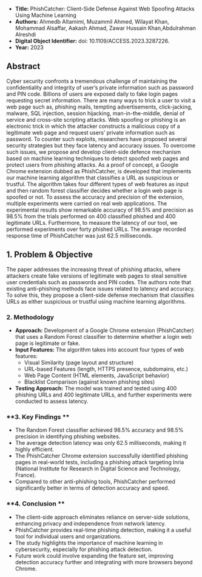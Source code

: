 - **Title:** PhishCatcher: Client-Side Defense Against Web Spoofing Attacks Using Machine Learning
- **Authors:** Ahmedb Altamimi, Muzammil Ahmed, Wilayat Khan, Mohammad Alsaffar, Aakash Ahmad, Zawar Hussain Khan,Abdulrahman Alreshdi
- **Digital Object Identifier:** doi: 10.1109/ACCESS.2023.3287226.
- **Year:** 2023

## Abstract

Cyber security confronts a tremendous challenge of maintaining the confidentiality and integrity of user’s private information such as password and PIN code. Billions of users are exposed daily to fake login pages requesting secret information. There are many ways to trick a user to visit a web page such as, phishing mails, tempting advertisements, click-jacking, malware, SQL injection, session hijacking, man-in-the-middle, denial of service and cross-site scripting attacks. Web spoofing or phishing is an electronic trick in which the attacker constructs a malicious copy of a legitimate web page and request users’ private information such as password. To counter such exploits, researchers have proposed several security strategies but they face latency and accuracy issues. To overcome such issues, we propose and develop client-side defence mechanism based on machine learning techniques to detect spoofed web pages and protect users from phishing attacks. As a proof of concept, a Google Chrome extension dubbed as PhishCatcher, is developed that implements our machine learning algorithm that classifies a URL as suspicious or trustful. The algorithm takes four different types of web features as input and then random forest classifier decides whether a login web page is spoofed or not. To assess the accuracy and precision of the extension, multiple experiments were carried on real web applications. The experimental results show remarkable accuracy of 98.5% and precision as 98.5% from the trials performed on 400 classified phished and 400 legitimate URLs. Furthermore, to measure the latency of our tool, we performed experiments over forty phished URLs. The average recorded response time of PhishCatcher was just 62.5 milliseconds.



## **1. Problem & Objective**
The paper addresses the increasing threat of phishing attacks, where attackers create fake versions of legitimate web pages to steal sensitive user credentials such as passwords and PIN codes. The authors note that existing anti-phishing methods face issues related to latency and accuracy. To solve this, they propose a client-side defense mechanism that classifies URLs as either suspicious or trustful using machine learning algorithms.



### **2. Methodology**
- **Approach:** Development of a Google Chrome extension (PhishCatcher) that uses a Random Forest classifier to determine whether a login web page is legitimate or fake.
- **Input Features:** The algorithm takes into account four types of web features:
   - Visual Similarity (page layout and structure)
   - URL-based Features (length, HTTPS presence, subdomains, etc.)
   - Web Page Content (HTML elements, JavaScript behavior)
   - Blacklist Comparison (against known phishing sites)
- **Testing Approach:** The model was trained and tested using 400 phishing URLs and 400 legitimate URLs, and further experiments were conducted to assess latency.



### **3. Key Findings **
- The Random Forest classifier achieved 98.5% accuracy and 98.5% precision in identifying phishing websites.
- The average detection latency was only 62.5 milliseconds, making it highly efficient.
- The PhishCatcher Chrome extension successfully identified phishing pages in real-world tests, including a phishing attack targeting Inria (National Institute for Research in Digital Science and Technology, France).
- Compared to other anti-phishing tools, PhishCatcher performed significantly better in terms of detection accuracy and speed.



### **4. Conclusion **
- The client-side approach eliminates reliance on server-side solutions, enhancing privacy and independence from network latency.
- PhishCatcher provides real-time phishing detection, making it a useful tool for individual users and organizations.
- The study highlights the importance of machine learning in cybersecurity, especially for phishing attack detection.
- Future work could involve expanding the feature set, improving detection accuracy further and integrating with more browsers beyond Chrome.
